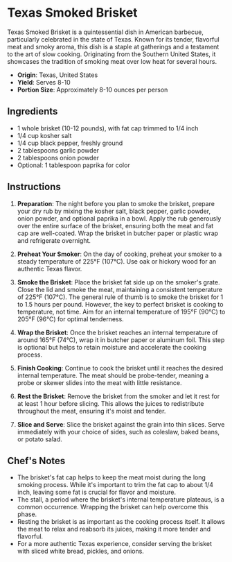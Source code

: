 # Texas Smoked Brisket

Texas Smoked Brisket is a quintessential dish in American barbecue, particularly celebrated in the state of Texas. Known for its tender, flavorful meat and smoky aroma, this dish is a staple at gatherings and a testament to the art of slow cooking. Originating from the Southern United States, it showcases the tradition of smoking meat over low heat for several hours.

- **Origin**: Texas, United States
- **Yield**: Serves 8-10
- **Portion Size**: Approximately 8-10 ounces per person

## Ingredients

- 1 whole brisket (10-12 pounds), with fat cap trimmed to 1/4 inch
- 1/4 cup kosher salt
- 1/4 cup black pepper, freshly ground
- 2 tablespoons garlic powder
- 2 tablespoons onion powder
- Optional: 1 tablespoon paprika for color

## Instructions

1. **Preparation**: The night before you plan to smoke the brisket, prepare your dry rub by mixing the kosher salt, black pepper, garlic powder, onion powder, and optional paprika in a bowl. Apply the rub generously over the entire surface of the brisket, ensuring both the meat and fat cap are well-coated. Wrap the brisket in butcher paper or plastic wrap and refrigerate overnight.

2. **Preheat Your Smoker**: On the day of cooking, preheat your smoker to a steady temperature of 225°F (107°C). Use oak or hickory wood for an authentic Texas flavor.

3. **Smoke the Brisket**: Place the brisket fat side up on the smoker's grate. Close the lid and smoke the meat, maintaining a consistent temperature of 225°F (107°C). The general rule of thumb is to smoke the brisket for 1 to 1.5 hours per pound. However, the key to perfect brisket is cooking to temperature, not time. Aim for an internal temperature of 195°F (90°C) to 205°F (96°C) for optimal tenderness.

4. **Wrap the Brisket**: Once the brisket reaches an internal temperature of around 165°F (74°C), wrap it in butcher paper or aluminum foil. This step is optional but helps to retain moisture and accelerate the cooking process.

5. **Finish Cooking**: Continue to cook the brisket until it reaches the desired internal temperature. The meat should be probe-tender, meaning a probe or skewer slides into the meat with little resistance.

6. **Rest the Brisket**: Remove the brisket from the smoker and let it rest for at least 1 hour before slicing. This allows the juices to redistribute throughout the meat, ensuring it's moist and tender.

7. **Slice and Serve**: Slice the brisket against the grain into thin slices. Serve immediately with your choice of sides, such as coleslaw, baked beans, or potato salad.

## Chef's Notes

- The brisket's fat cap helps to keep the meat moist during the long smoking process. While it's important to trim the fat cap to about 1/4 inch, leaving some fat is crucial for flavor and moisture.
- The stall, a period where the brisket's internal temperature plateaus, is a common occurrence. Wrapping the brisket can help overcome this phase.
- Resting the brisket is as important as the cooking process itself. It allows the meat to relax and reabsorb its juices, making it more tender and flavorful.
- For a more authentic Texas experience, consider serving the brisket with sliced white bread, pickles, and onions.